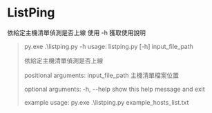 # ListPing

依給定主機清單偵測是否上線
使用 -h 獲取使用說明

> py.exe .\listping.py -h
> usage: listping.py [-h] input_file_path
> 
> 依給定主機清單偵測是否上線
> 
> positional arguments:
>   input_file_path  主機清單檔案位置
> 
> optional arguments:
>  -h, --help       show this help message and exit
>
> example usage: py.exe .\listping.py example_hosts_list.txt
